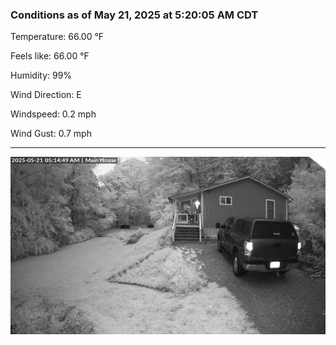 ### Conditions as of May 21, 2025 at 5:20:05 AM CDT 

Temperature: 66.00 &deg;F

Feels like: 66.00 &deg;F

Humidity: 99%

Wind Direction: E

Windspeed: 0.2 mph

Wind Gust: 0.7 mph

---

<img src="./images/latest.jpeg"/>

